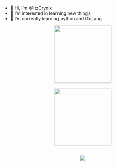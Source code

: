 - 👋 Hi, I’m @ItzCrynix
- 👀 I’m interested in learning new things
- 🌱 I’m currently learning python and GoLang

<div align="center">
  <a href="https://github.com/ItzCrynix">
  <img height="180em" src="https://github-readme-stats.vercel.app/api?username=ItzCrynix&show_icons=true&theme=tokyonight&include_all_commits=true&count_private=true"/>
  <br/><br/>
  <img height="180em" src="https://github-readme-stats.vercel.app/api/top-langs/?username=ItzCrynix&layout=compact&langs_count=7&theme=tokyonight"/>
  <br/>
</br>
  

![](https://komarev.com/ghpvc/?username=ItzCrynix)

<!---
ItzCrynix/ItzCrynix is a ✨ special ✨ repository because its `README.md` (this file) appears on your GitHub profile.
You can click the Preview link to take a look at your changes.
--->
